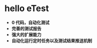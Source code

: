 # hello eTest

<!-- **一个集成 ui 还原测试、ete 页面测试、api 接口测试、压力测试的集成测试工具** -->

-   **0 代码，自动化测试**
-   **完善的测试报告**
-   **强大的扩展能力**
-   **自动化运行定时任务以及测试结果推送机制**

<!-- ### 下载

[立即体验下载](https://github.com/onepiece-smile/docs/releases)

### 开发的初衷

市面上的测试工具种类很多，很少有一个能同时满足 ui、ete、api、压力测试的测试工具；而且市面上的很多测试工具对测试人员都有一定的编码能力要求，导致很多测试人员对自动化测试望而却步；我们在思考，有没有方法可以实现，不需要测试人员编码，依旧可以实现的测试方式，而且可以同时集成的测试任务，自动化定时跑测试任务，生成测试报告并自动推送到测试开发人员手中，测试人员从此告别繁琐的且重复的测试操作，让测试变的有趣，真正提升测试人员的测试效率。

### 现状

1. 开发完成 ui 页面开发后，ui 需要多次介入与开发一起对静态页面的还原度校验，导致开发中沟通成本过高，压缩了开发人员开发其他项目的时间
2. 上线前没有 ui、ete、api、压力测试 测试报告，无法项目的稳定性评估
3. 每次上线后，测试需要对页面进行回归测试，每次上线回归测试都是对页面进行重复的操作，人为操作很容易遗漏到一些测试，出错率比较高
4. 线上的正式运行的项目，无法对接口、以及接口负载的稳定性作出实时评估

### 解决的痛点

1. 集成 UI 还原测试，ete 测试，api 接口测试，压力测试，所有测试任务在一个应用完成，后期生成一套完整的测试报告，极大的完善测试对上线项目的分析评估水平
2. 低代码或无代码，极大的提高了测试的开发自动化的效率，而且可移植性较高，极大的提高了测试的测试效率
3. 定时任务，可定制化的消息推送，随时随地都可以对正在运行的项目状态了如指掌。
 -->

